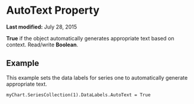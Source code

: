 
# AutoText Property

 **Last modified:** July 28, 2015

 **True** if the object automatically generates appropriate text based on context. Read/write **Boolean**.

## Example

This example sets the data labels for series one to automatically generate appropriate text.


```
myChart.SeriesCollection(1).DataLabels.AutoText = True
```

